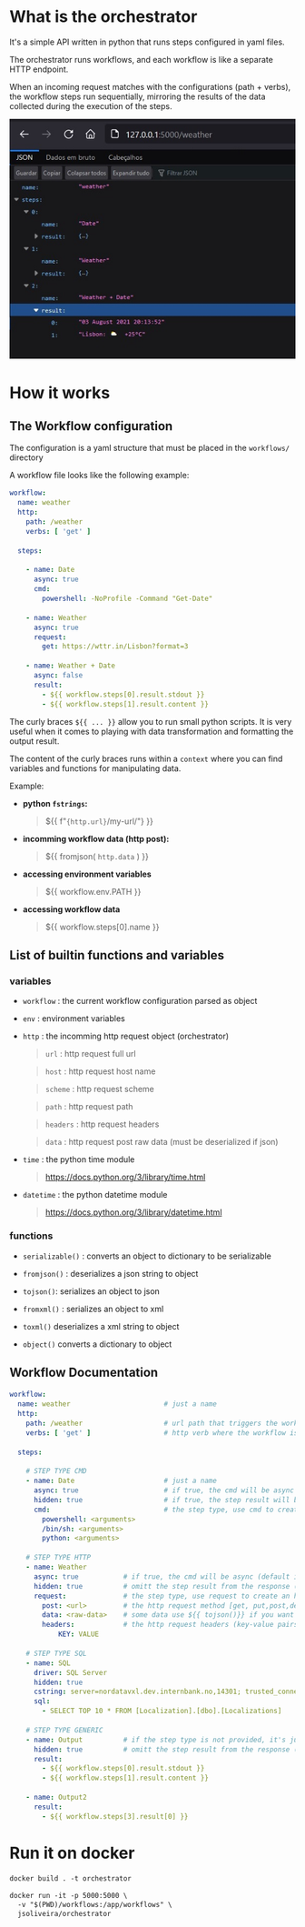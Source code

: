 # **What is the orchestrator**

It's a simple API written in python that runs steps configured in yaml files.

The orchestrator runs workflows, and each workflow is like a separate HTTP endpoint.

When an incoming request matches with the configurations (path + verbs), the workflow steps run sequentially, mirroring the results of the data collected during the execution of the steps. 

![](docs/result.jpg)

# **How it works**

## The Workflow configuration

The configuration is a yaml structure that must be placed in the `workflows/` directory

A workflow file looks like the following example:

```yaml
workflow:
  name: weather
  http:
    path: /weather
    verbs: [ 'get' ]

  steps:
    
    - name: Date
      async: true
      cmd:
        powershell: -NoProfile -Command "Get-Date"

    - name: Weather
      async: true
      request:
        get: https://wttr.in/Lisbon?format=3

    - name: Weather + Date
      async: false
      result: 
        - ${{ workflow.steps[0].result.stdout }}
        - ${{ workflow.steps[1].result.content }}
```

The curly braces `${{ ... }}` allow you to run small python scripts. It is very useful when it comes to playing with data transformation and formatting the output result.

The content of the curly braces runs within a `context` where you can find variables and functions for manipulating data.

Example:

* **python `fstrings`:**
  
  >${{ f"`{http.url}`/my-url/"} }} 

* **incomming workflow data (http post):**

  >${{ fromjson( `http.data` ) }}

* **accessing environment variables**

  >${{ workflow.env.PATH }}

* **accessing workflow data**

  >${{ workflow.steps[0].name }}


## **List of builtin functions and variables**

### **variables**

* `workflow` :  the current workflow configuration parsed as object

* `env` :  environment variables

* `http` :  the incomming http request object (orchestrator) 

    >`url` : http request full url

    >`host` : http request host name

    >`scheme` : http request scheme

    >`path` : http request path

    >`headers` : http request headers

    >`data` : http request post raw data (must be deserialized if json)

* `time` :  the python time module
    
    >https://docs.python.org/3/library/time.html

* `datetime` :  the python datetime module
    
    >https://docs.python.org/3/library/datetime.html


### **functions**

* `serializable()` :      converts an object to dictionary to be serializable

* `fromjson()` :          deserializes a json string to object

* `tojson()`:             serializes an object to json 

* `fromxml()` :           serializes an object to xml 

* `toxml()`               deserializes a xml string to object

* `object()`            converts a dictionary to object


## **Workflow Documentation**

```yaml
workflow:
  name: weather                       # just a name
  http:
    path: /weather                    # url path that triggers the workflow
    verbs: [ 'get' ]                  # http verb where the workflow is listening on

  steps:

    # STEP TYPE CMD
    - name: Date                      # just a name
      async: true                     # if true, the cmd will be async  (default is false)
      hidden: true                    # if true, the step result will be omitted from the response  (default is false)
      cmd:                            # the step type, use cmd to create a terminal step type
        powershell: <arguments> 
        /bin/sh: <arguments>
        python: <arguments>

    # STEP TYPE HTTP
    - name: Weather
      async: true           # if true, the cmd will be async (default is false)
      hidden: true          # omitt the step result from the response (default is false)
      request:              # the step type, use request to create an http step type
        post: <url>         # the http request method [get, put,post,delete]
        data: <raw-data>    # some data use ${{ tojson()}} if you want to serialize an object
        headers:            # the http request headers (key-value pairs)
            KEY: VALUE    

    # STEP TYPE SQL
    - name: SQL
      driver: SQL Server
      hidden: true
      cstring: server=nordatavxl.dev.internbank.no,14301; trusted_connection=true
      sql:
        - SELECT TOP 10 * FROM [Localization].[dbo].[Localizations] 
          
    # STEP TYPE GENERIC
    - name: Output          # if the step type is not provided, it's just data
      hidden: true          # omitt the step result from the response (default is false)
      result:                
        - ${{ workflow.steps[0].result.stdout }}
        - ${{ workflow.steps[1].result.content }}

    - name: Output2                  
      result:                         
        - ${{ workflow.steps[3].result[0] }}
```


# Run it on docker

```
docker build . -t orchestrator
```

```
docker run -it -p 5000:5000 \
  -v "$(PWD)/workflows:/app/workflows" \
  jsoliveira/orchestrator
```
